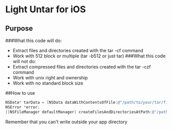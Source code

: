 # Light Untar for iOS
## Purpose
###What this code will do:
* Extract files and directories created with the tar -cf command
* Work with 512 block or multiple (tar -b512 or just tar)
###What this code will not do:
* Extract compressed files and directories created with the tar -czf command
* Work with unix right and ownership
* Work with no standard block size
	
##How to use
``` objective-c
NSData* tarData = [NSData dataWithContentsOfFile:@"/path/to/your/tar/file.tar"];
NSError *error;
[[NSFileManager defaultManager] createFilesAndDirectoriesAtPath:@"/path/to/your/extracted/files/" withTarData:tarData error:&error];
```
Remember that you can't write outside your app directory